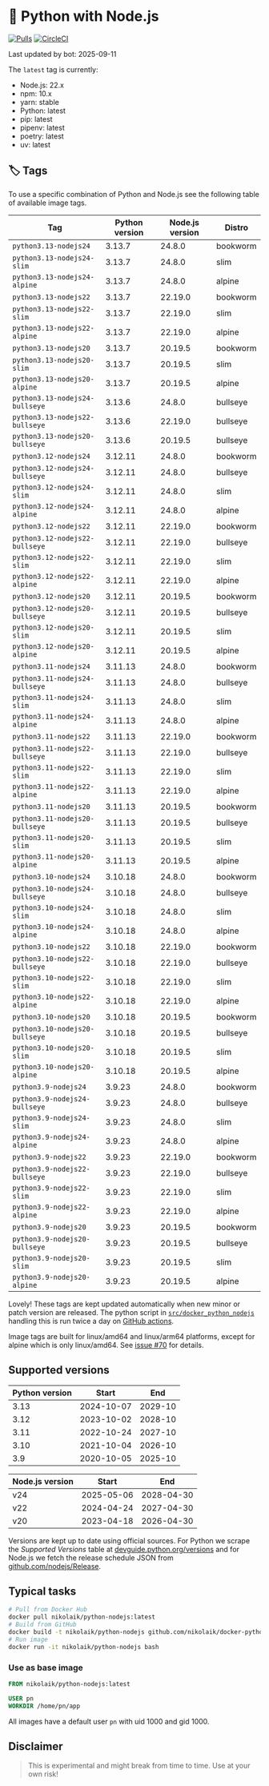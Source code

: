 # 🐳 Python with Node.js

[![Pulls](https://img.shields.io/docker/pulls/nikolaik/python-nodejs.svg?style=flat-square)](https://hub.docker.com/r/nikolaik/python-nodejs/)
[![CircleCI](https://img.shields.io/circleci/project/github/nikolaik/docker-python-nodejs.svg?style=flat-square)](https://circleci.com/gh/nikolaik/docker-python-nodejs)

Last updated by bot: 2025-09-11

The `latest` tag is currently:

- Node.js: 22.x
- npm: 10.x
- yarn: stable
- Python: latest
- pip: latest
- pipenv: latest
- poetry: latest
- uv: latest

## 🏷 Tags

To use a specific combination of Python and Node.js see the following table of available image tags.

<!-- TAGS_START -->

Tag | Python version | Node.js version | Distro
--- | --- | --- | ---
`python3.13-nodejs24` | 3.13.7 | 24.8.0 | bookworm
`python3.13-nodejs24-slim` | 3.13.7 | 24.8.0 | slim
`python3.13-nodejs24-alpine` | 3.13.7 | 24.8.0 | alpine
`python3.13-nodejs22` | 3.13.7 | 22.19.0 | bookworm
`python3.13-nodejs22-slim` | 3.13.7 | 22.19.0 | slim
`python3.13-nodejs22-alpine` | 3.13.7 | 22.19.0 | alpine
`python3.13-nodejs20` | 3.13.7 | 20.19.5 | bookworm
`python3.13-nodejs20-slim` | 3.13.7 | 20.19.5 | slim
`python3.13-nodejs20-alpine` | 3.13.7 | 20.19.5 | alpine
`python3.13-nodejs24-bullseye` | 3.13.6 | 24.8.0 | bullseye
`python3.13-nodejs22-bullseye` | 3.13.6 | 22.19.0 | bullseye
`python3.13-nodejs20-bullseye` | 3.13.6 | 20.19.5 | bullseye
`python3.12-nodejs24` | 3.12.11 | 24.8.0 | bookworm
`python3.12-nodejs24-bullseye` | 3.12.11 | 24.8.0 | bullseye
`python3.12-nodejs24-slim` | 3.12.11 | 24.8.0 | slim
`python3.12-nodejs24-alpine` | 3.12.11 | 24.8.0 | alpine
`python3.12-nodejs22` | 3.12.11 | 22.19.0 | bookworm
`python3.12-nodejs22-bullseye` | 3.12.11 | 22.19.0 | bullseye
`python3.12-nodejs22-slim` | 3.12.11 | 22.19.0 | slim
`python3.12-nodejs22-alpine` | 3.12.11 | 22.19.0 | alpine
`python3.12-nodejs20` | 3.12.11 | 20.19.5 | bookworm
`python3.12-nodejs20-bullseye` | 3.12.11 | 20.19.5 | bullseye
`python3.12-nodejs20-slim` | 3.12.11 | 20.19.5 | slim
`python3.12-nodejs20-alpine` | 3.12.11 | 20.19.5 | alpine
`python3.11-nodejs24` | 3.11.13 | 24.8.0 | bookworm
`python3.11-nodejs24-bullseye` | 3.11.13 | 24.8.0 | bullseye
`python3.11-nodejs24-slim` | 3.11.13 | 24.8.0 | slim
`python3.11-nodejs24-alpine` | 3.11.13 | 24.8.0 | alpine
`python3.11-nodejs22` | 3.11.13 | 22.19.0 | bookworm
`python3.11-nodejs22-bullseye` | 3.11.13 | 22.19.0 | bullseye
`python3.11-nodejs22-slim` | 3.11.13 | 22.19.0 | slim
`python3.11-nodejs22-alpine` | 3.11.13 | 22.19.0 | alpine
`python3.11-nodejs20` | 3.11.13 | 20.19.5 | bookworm
`python3.11-nodejs20-bullseye` | 3.11.13 | 20.19.5 | bullseye
`python3.11-nodejs20-slim` | 3.11.13 | 20.19.5 | slim
`python3.11-nodejs20-alpine` | 3.11.13 | 20.19.5 | alpine
`python3.10-nodejs24` | 3.10.18 | 24.8.0 | bookworm
`python3.10-nodejs24-bullseye` | 3.10.18 | 24.8.0 | bullseye
`python3.10-nodejs24-slim` | 3.10.18 | 24.8.0 | slim
`python3.10-nodejs24-alpine` | 3.10.18 | 24.8.0 | alpine
`python3.10-nodejs22` | 3.10.18 | 22.19.0 | bookworm
`python3.10-nodejs22-bullseye` | 3.10.18 | 22.19.0 | bullseye
`python3.10-nodejs22-slim` | 3.10.18 | 22.19.0 | slim
`python3.10-nodejs22-alpine` | 3.10.18 | 22.19.0 | alpine
`python3.10-nodejs20` | 3.10.18 | 20.19.5 | bookworm
`python3.10-nodejs20-bullseye` | 3.10.18 | 20.19.5 | bullseye
`python3.10-nodejs20-slim` | 3.10.18 | 20.19.5 | slim
`python3.10-nodejs20-alpine` | 3.10.18 | 20.19.5 | alpine
`python3.9-nodejs24` | 3.9.23 | 24.8.0 | bookworm
`python3.9-nodejs24-bullseye` | 3.9.23 | 24.8.0 | bullseye
`python3.9-nodejs24-slim` | 3.9.23 | 24.8.0 | slim
`python3.9-nodejs24-alpine` | 3.9.23 | 24.8.0 | alpine
`python3.9-nodejs22` | 3.9.23 | 22.19.0 | bookworm
`python3.9-nodejs22-bullseye` | 3.9.23 | 22.19.0 | bullseye
`python3.9-nodejs22-slim` | 3.9.23 | 22.19.0 | slim
`python3.9-nodejs22-alpine` | 3.9.23 | 22.19.0 | alpine
`python3.9-nodejs20` | 3.9.23 | 20.19.5 | bookworm
`python3.9-nodejs20-bullseye` | 3.9.23 | 20.19.5 | bullseye
`python3.9-nodejs20-slim` | 3.9.23 | 20.19.5 | slim
`python3.9-nodejs20-alpine` | 3.9.23 | 20.19.5 | alpine

<!-- TAGS_END -->

Lovely! These tags are kept updated automatically when new minor or patch version are released. The python script in [`src/docker_python_nodejs`](./src/docker_python_nodejs/) handling this is run twice a day on [GitHub actions](https://github.com/nikolaik/docker-python-nodejs/actions).

Image tags are built for linux/amd64 and linux/arm64 platforms, except for alpine which is only linux/amd64. See [issue #70](https://github.com/nikolaik/docker-python-nodejs/issues/70) for details.

## Supported versions

<!-- SUPPORTED_VERSIONS_START -->

Python version | Start | End
--- | --- | ---
3.13 | 2024-10-07 | 2029-10
3.12 | 2023-10-02 | 2028-10
3.11 | 2022-10-24 | 2027-10
3.10 | 2021-10-04 | 2026-10
3.9 | 2020-10-05 | 2025-10

Node.js version | Start | End
--- | --- | ---
v24 | 2025-05-06 | 2028-04-30
v22 | 2024-04-24 | 2027-04-30
v20 | 2023-04-18 | 2026-04-30

<!-- SUPPORTED_VERSIONS_END -->

Versions are kept up to date using official sources. For Python we scrape the _Supported Versions_ table at [devguide.python.org/versions](https://devguide.python.org/versions/#supported-versions) and for Node.js we fetch the release schedule JSON from [github.com/nodejs/Release](https://github.com/nodejs/Release/blob/main/schedule.json).

## Typical tasks

```bash
# Pull from Docker Hub
docker pull nikolaik/python-nodejs:latest
# Build from GitHub
docker build -t nikolaik/python-nodejs github.com/nikolaik/docker-python-nodejs
# Run image
docker run -it nikolaik/python-nodejs bash
```

### Use as base image

```Dockerfile
FROM nikolaik/python-nodejs:latest

USER pn
WORKDIR /home/pn/app
```

All images have a default user `pn` with uid 1000 and gid 1000.

## Disclaimer

> This is experimental and might break from time to time. Use at your own risk!
